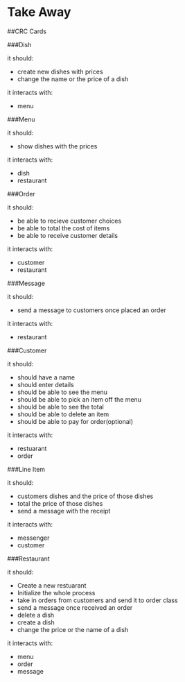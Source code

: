 Take Away
==========

##CRC Cards

###Dish

it should:
- create new dishes with prices
- change the name or the price of a dish

it interacts with:
- menu

###Menu

it should:
- show dishes with the prices

it interacts with:
- dish
- restaurant 

###Order

it should:
- be able to recieve customer choices
- be able to total the cost of items
- be able to receive customer details

it interacts with:
- customer
- restaurant 

###Message

it should:
- send a message to customers once placed an order

it interacts with:
- restaurant

###Customer

it should:
- should have a name
- should enter details
- should be able to see the menu
- should be able to pick an item off the menu
- should be able to see the total
- should be able to delete an item
- should be able to pay for order(optional)

it interacts with:
- restuarant
- order

###Line Item

it should:
- customers dishes and the price of those dishes
- total the price of those dishes
- send a message with the receipt


it interacts with:
- messenger
- customer

###Restaurant 

it should:
- Create a new restuarant
- Initialize the whole process
- take in orders from customers and send it to order class
- send a message once received an order
- delete a dish
- create a dish
- change the price or the name of a dish


it interacts with:
- menu
- order
- message
